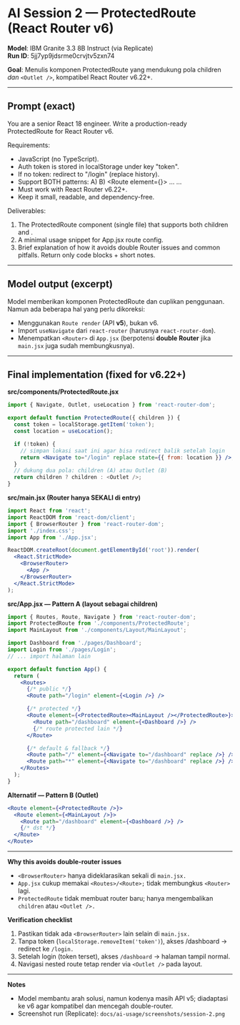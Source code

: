 # AI Session 2 — ProtectedRoute (React Router v6)

**Model**: IBM Granite 3.3 8B Instruct (via Replicate)  
**Run ID**: 5jj7yp9jdsrme0crvjtv5zxn74

**Goal**: Menulis komponen ProtectedRoute yang mendukung pola children *dan* `<Outlet />`, kompatibel React Router v6.22+.

---

## Prompt (exact)
You are a senior React 18 engineer. Write a production-ready ProtectedRoute for React Router v6.

Requirements:
- JavaScript (no TypeScript).
- Auth token is stored in localStorage under key "token".
- If no token: redirect to "/login" (replace history).
- Support BOTH patterns:
  A) <ProtectedRoute><MainLayout /></ProtectedRoute>
  B) <Route element={<ProtectedRoute />}> … <Outlet/> …
- Must work with React Router v6.22+.
- Keep it small, readable, and dependency-free.

Deliverables:
1) The ProtectedRoute component (single file) that supports both children and <Outlet/>.
2) A minimal usage snippet for App.jsx route config.
3) Brief explanation of how it avoids double Router issues and common pitfalls.
Return only code blocks + short notes.

---

## Model output (excerpt)
Model memberikan komponen ProtectedRoute dan cuplikan penggunaan. Namun ada beberapa hal yang perlu dikoreksi:
- Menggunakan `Route render` (API **v5**), bukan v6.
- Import `useNavigate` dari `react-router` (harusnya `react-router-dom`).
- Menempatkan `<Router>` di `App.jsx` (berpotensi **double Router** jika `main.jsx` juga sudah membungkusnya).

---

## Final implementation (fixed for v6.22+)

**src/components/ProtectedRoute.jsx**
```jsx
import { Navigate, Outlet, useLocation } from 'react-router-dom';

export default function ProtectedRoute({ children }) {
  const token = localStorage.getItem('token');
  const location = useLocation();

  if (!token) {
    // simpan lokasi saat ini agar bisa redirect balik setelah login
    return <Navigate to="/login" replace state={{ from: location }} />;
  }
  // dukung dua pola: children (A) atau Outlet (B)
  return children ? children : <Outlet />;
}
````
**src/main.jsx (Router hanya SEKALI di entry)**
````jsx
import React from 'react';
import ReactDOM from 'react-dom/client';
import { BrowserRouter } from 'react-router-dom';
import './index.css';
import App from './App.jsx';

ReactDOM.createRoot(document.getElementById('root')).render(
  <React.StrictMode>
    <BrowserRouter>
      <App />
    </BrowserRouter>
  </React.StrictMode>
);
````
**src/App.jsx — Pattern A (layout sebagai children)**
````jsx
import { Routes, Route, Navigate } from 'react-router-dom';
import ProtectedRoute from './components/ProtectedRoute';
import MainLayout from './components/Layout/MainLayout';

import Dashboard from './pages/Dashboard';
import Login from './pages/Login';
// ... import halaman lain

export default function App() {
  return (
    <Routes>
      {/* public */}
      <Route path="/login" element={<Login />} />

      {/* protected */}
      <Route element={<ProtectedRoute><MainLayout /></ProtectedRoute>}>
        <Route path="/dashboard" element={<Dashboard />} />
        {/* route protected lain */}
      </Route>

      {/* default & fallback */}
      <Route path="/" element={<Navigate to="/dashboard" replace />} />
      <Route path="*" element={<Navigate to="/dashboard" replace />} />
    </Routes>
  );
}
````
**Alternatif — Pattern B (Outlet)**
````jsx
<Route element={<ProtectedRoute />}>
  <Route element={<MainLayout />}>
    <Route path="/dashboard" element={<Dashboard />} />
    {/* dst */}
  </Route>
</Route>
````
----
**Why this avoids double-router issues**

- `<BrowserRouter>` hanya dideklarasikan sekali di `main.jsx.`
- `App.jsx` cukup memakai `<Routes>/<Route>;` tidak membungkus `<Router>` lagi.
- `ProtectedRoute` tidak membuat router baru; hanya mengembalikan `children` atau `<Outlet />.`

**Verification checklist**

1. Pastikan tidak ada `<BrowserRouter>` lain selain di `main.jsx.`
2. Tanpa token (`localStorage.removeItem('token')`), akses /dashboard → redirect ke `/login.`
3. Setelah login (token terset), akses `/dashboard` → halaman tampil normal.
4. Navigasi nested route tetap render via `<Outlet />` pada layout.
----
**Notes**
- Model membantu arah solusi, namun kodenya masih API v5; diadaptasi ke v6 agar kompatibel dan mencegah double-router.
- Screenshot run (Replicate): `docs/ai-usage/screenshots/session-2.png`